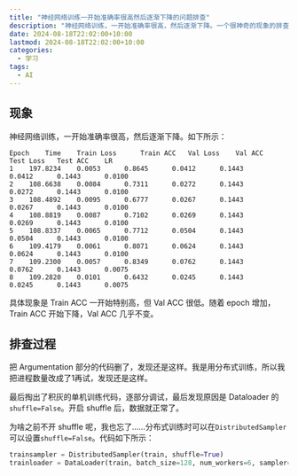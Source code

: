 ```yaml
---
title: "神经网络训练一开始准确率很高然后逐渐下降的问题排查"
description: "神经网络训练，一开始准确率很高，然后逐渐下降。一个很神奇的现象的排查。最后发现原因是没有设置shuffle=True。"
date: 2024-08-18T22:02:00+10:00
lastmod: 2024-08-18T22:02:00+10:00
categories:
  - 学习
tags:
  - AI
---
```


## 现象

神经网络训练，一开始准确率很高，然后逐渐下降。如下所示：

```text
Epoch 	 Time 	 Train Loss 	 Train ACC 	 Val Loss 	 Val ACC 	 Test Loss 	 Test ACC 	 LR
1	 197.8234 	 0.0053 	 0.8645 	 0.0412 	 0.1443 	 0.0412 	 0.1443 	 0.0100
2	 108.6638 	 0.0084 	 0.7311 	 0.0272 	 0.1443 	 0.0272 	 0.1443 	 0.0100
3	 108.4892 	 0.0095 	 0.6777 	 0.0267 	 0.1443 	 0.0267 	 0.1443 	 0.0100
4	 108.8819 	 0.0087 	 0.7102 	 0.0269 	 0.1443 	 0.0269 	 0.1443 	 0.0100
5	 108.8337 	 0.0065 	 0.7712 	 0.0504 	 0.1443 	 0.0504 	 0.1443 	 0.0100
6	 109.4179 	 0.0061 	 0.8071 	 0.0624 	 0.1443 	 0.0624 	 0.1443 	 0.0100
7	 109.2300 	 0.0057 	 0.8349 	 0.0762 	 0.1443 	 0.0762 	 0.1443 	 0.0075
8	 109.2820 	 0.0101 	 0.6432 	 0.0245 	 0.1443 	 0.0245 	 0.1443 	 0.0075
```

具体现象是 Train ACC 一开始特别高，但 Val ACC 很低。随着 epoch 增加， Train ACC 开始下降，Val ACC 几乎不变。

## 排查过程

把 Argumentation 部分的代码删了，发现还是这样。我是用分布式训练，所以我把进程数量改成了1再试，发现还是这样。

最后掏出了积灰的单机训练代码，逐部分调试，最后发现原因是 Dataloader 的 `shuffle=False`。开启 shuffle 后，数据就正常了。

为啥之前不开 shuffle 呢，我也忘了……分布式训练时可以在`DistributedSampler`可以设置`shuffle=False`。代码如下所示：

```python
trainsampler = DistributedSampler(train, shuffle=True)
trainloader = DataLoader(train, batch_size=128, num_workers=6, sampler=trainsampler)
```

